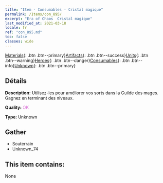 ```yaml
---
title: "Item - Consumables - Cristal magique"
permalink: /Items/con_895/
excerpt: "Era of Chaos  Cristal magique"
last_modified_at: 2021-03-18
locale: fr
ref: "con_895.md"
toc: false
classes: wide
---
```

 [Materials](/fr/Items/){: .btn .btn--primary}[Artifacts](/fr/Items/Artifacts/){: .btn .btn--success}[Units](/fr/Items/Units/){: .btn .btn--warning}[Heroes](/fr/Items/Heroes/){: .btn .btn--danger}[Consumables](/fr/Items/Consumables/){: .btn .btn--info}[Unknown](/fr/Items/Unknown/){: .btn .btn--primary}

## Détails
 **Description:** Utilisez-les pour améliorer vos sorts dans la Guilde des mages. Gagnez en terminant des niveaux.

 **Quality:** <span style="color: #DA70D6">OK</span>

 **Type:** Unknown

## Gather

*    Souterrain 
*    Unknown_74 

## This item contains:

  None

